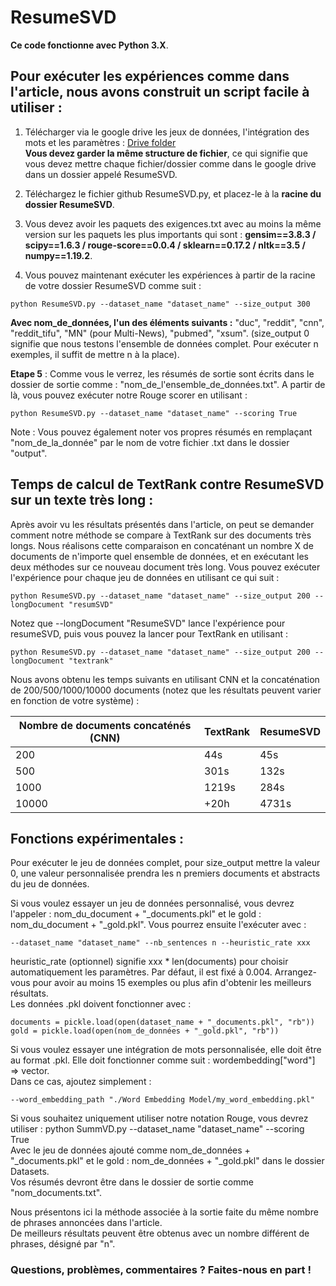 # ResumeSVD

**Ce code fonctionne avec Python 3.X**.

## Pour exécuter les expériences comme dans l'article, nous avons construit un script facile à utiliser :

1. Télécharger via le google drive les jeux de données, l'intégration des mots et les paramètres : [Drive folder](https://drive.google.com/drive/folders/1QjobC4w9G7nd2eva5sURUQ5Ys3s93gan?usp=sharing)  
**Vous devez garder la même structure de fichier**, ce qui signifie que vous devez mettre chaque fichier/dossier comme dans le google drive dans un dossier appelé ResumeSVD.

2. Téléchargez le fichier github ResumeSVD.py, et placez-le à la **racine du dossier ResumeSVD**.

3. Vous devez avoir les paquets des exigences.txt avec au moins la même version sur les paquets les plus importants qui sont : **gensim==3.8.3 / scipy==1.6.3 / rouge-score==0.0.4 / sklearn==0.17.2 / nltk==3.5 / numpy==1.19.2**.

4. Vous pouvez maintenant exécuter les expériences à partir de la racine de votre dossier ResumeSVD comme suit :  
```
python ResumeSVD.py --dataset_name "dataset_name" --size_output 300  
```
**Avec nom_de_données, l'un des éléments suivants :** "duc", "reddit", "cnn", "reddit_tifu", "MN" (pour Multi-News), "pubmed", "xsum". (size_output 0 signifie que nous testons l'ensemble de données complet. Pour exécuter n exemples, il suffit de mettre n à la place).

**Etape 5** : Comme vous le verrez, les résumés de sortie sont écrits dans le dossier de sortie comme : "nom_de_l'ensemble_de_données.txt". A partir de là, vous pouvez exécuter notre Rouge scorer en utilisant : 
```
python ResumeSVD.py --dataset_name "dataset_name" --scoring True
```
Note : Vous pouvez également noter vos propres résumés en remplaçant "nom_de_la_donnée" par le nom de votre fichier .txt dans le dossier "output".


## Temps de calcul de TextRank contre ResumeSVD sur un texte très long :    
Après avoir vu les résultats présentés dans l'article, on peut se demander comment notre méthode se compare à TextRank sur des documents très longs.
Nous réalisons cette comparaison en concaténant un nombre X de documents de n'importe quel ensemble de données, et en exécutant les deux méthodes sur ce nouveau document très long.
Vous pouvez exécuter l'expérience pour chaque jeu de données en utilisant ce qui suit : 

```
python ResumeSVD.py --dataset_name "dataset_name" --size_output 200 --longDocument "resumSVD"
```
Notez que --longDocument "ResumeSVD" lance l'expérience pour resumeSVD, puis vous pouvez la lancer pour TextRank en utilisant : 
```
python ResumeSVD.py --dataset_name "dataset_name" --size_output 200 --longDocument "textrank"
```
Nous avons obtenu les temps suivants en utilisant CNN et la concaténation de 200/500/1000/10000 documents (notez que les résultats peuvent varier en fonction de votre système) : 

| Nombre de documents concaténés (CNN) | TextRank | ResumeSVD | 
|---|---|---| 
| 200 | 44s | 45s | 
| 500 | 301s | 132s |  
| 1000 | 1219s | 284s | 
| 10000 | +20h | 4731s |


## Fonctions expérimentales :

Pour exécuter le jeu de données complet, pour size_output mettre la valeur 0, une valeur personnalisée prendra les n premiers documents et abstracts du jeu de données.

Si vous voulez essayer un jeu de données personnalisé, vous devrez l'appeler : nom_du_document + "_documents.pkl" et le gold : nom_du_document + "_gold.pkl". Vous pourrez ensuite l'exécuter avec :  
```
--dataset_name "dataset_name" --nb_sentences n --heuristic_rate xxx  
```
heuristic_rate (optionnel) signifie xxx * len(documents) pour choisir automatiquement les paramètres. Par défaut, il est fixé à 0.004. Arrangez-vous pour avoir au moins 15 exemples ou plus afin d'obtenir les meilleurs résultats.  
Les données .pkl doivent fonctionner avec :  
```
documents = pickle.load(open(dataset_name + "_documents.pkl", "rb"))
gold = pickle.load(open(nom_de_données + "_gold.pkl", "rb"))
```

Si vous voulez essayer une intégration de mots personnalisée, elle doit être au format .pkl. Elle doit fonctionner comme suit : wordembedding["word"] => vector.  
Dans ce cas, ajoutez simplement :  
```
--word_embedding_path "./Word Embedding Model/my_word_embedding.pkl"
```

Si vous souhaitez uniquement utiliser notre notation Rouge, vous devrez utiliser : python SummVD.py --dataset_name "dataset_name" --scoring True  
Avec le jeu de données ajouté comme nom_de_données + "_documents.pkl" et le gold : nom_de_données + "_gold.pkl" dans le dossier Datasets.  
Vos résumés devront être dans le dossier de sortie comme "nom_documents.txt".

Nous présentons ici la méthode associée à la sortie faite du même nombre de phrases annoncées dans l'article.  
De meilleurs résultats peuvent être obtenus avec un nombre différent de phrases, désigné par "n". 
    
     
      
     


### Questions, problèmes, commentaires ? Faites-nous en part !
  
